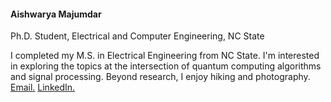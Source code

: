 #### Aishwarya Majumdar

Ph.D. Student, Electrical and Computer Engineering, NC State

I completed my M.S. in Electrical Engineering from NC State. I'm interested in exploring the topics at the intersection of quantum computing algorithms and signal processing. Beyond research, I enjoy hiking and photography. [Email.](mailto:amajumd4@ncsu.edu)  [LinkedIn.](https://www.linkedin.com/in/aishwarya-majum/)

